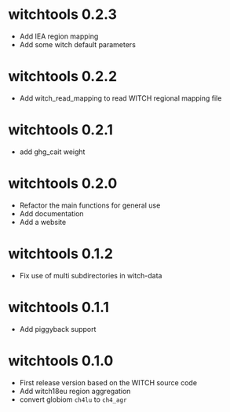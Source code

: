 # witchtools 0.2.3

* Add IEA region mapping
* Add some witch default parameters

# witchtools 0.2.2

* Add witch_read_mapping to read WITCH regional mapping file

# witchtools 0.2.1

* add ghg_cait weight

# witchtools 0.2.0

* Refactor the main functions for general use
* Add documentation
* Add a website

# witchtools 0.1.2

* Fix use of multi subdirectories in witch-data

# witchtools 0.1.1

* Add piggyback support

# witchtools 0.1.0

* First release version based on the WITCH source code
* Add witch18eu region aggregation
* convert globiom `ch4lu` to `ch4_agr`
